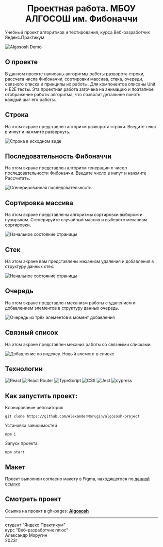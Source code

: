 <h1 align="center">Проектная работа. МБОУ АЛГОСОШ им. Фибоначчи</h1>

Учебный проект алгоритмов и тестирования, курса Веб-разработчик Яндекс.Практикум.

![Algososh Demo](/algososh-readme-min.png)

## О проекте ##

В данном проекте написаны алгоритмы работы разворота строки, рассчета числа Фибоначчи, сортировки массива, стека, очереди, связного списка и принципы их работы. Для компонентов описаны Unit и E2E тесты. Эта проектная работа заточена на анимацию и поэтапное отображение работы алгоритма, что позволит детальнее понять каждый шаг его работы.

## Строка

На этом экране представлен алгоритм разворота строки. Введите текст в инпут и нажмите развернуть.

![Строка в исходном виде](README_static/Untitled%202.png)

## Последовательность Фибоначчи

На этом экране представлен алгоритм генерации n чисел последовательности Фибоначчи. Введите число в инпут и нажмите Рассчитать.

![Сгенерированная последовательность](README_static/Untitled%204.png)

## Сортировка массива

На этом экране представлены алгоритмы сортировки выбором и пузырьком. Сгенерируйте случайный массив и выберете механизм сортировки.

![Начальное состояние страницы](README_static/Untitled%205.png)

## Стек

На этом экране вам представлены механизм удаления и добавления в структуру данных стек.

![Начальное состояние страницы](README_static/Untitled%206.png)

## Очередь

На этом экране представлен механизм работы с удалением и добавлением элементов в структуру данных очередь.

![Очередь из трёх элементов в момент добавления](README_static/Untitled%209.png)

## Связный список

На этом экране представлен механиз работы со связными списками.

![Добавление по индексу. Новый элемент в списке](README_static/Untitled%2015.png)

## Технологии ##

![React](https://img.shields.io/badge/react-%2320232a.svg?style=for-the-badge&logo=react&logoColor=%2361DAFB) ![React Router](https://img.shields.io/badge/React_Router-CA4245?style=for-the-badge&logo=react-router&logoColor=white) ![TypeScript](https://img.shields.io/badge/typescript-%23007ACC.svg?style=for-the-badge&logo=typescript&logoColor=white) ![CSS](https://img.shields.io/badge/css-%231572B6.svg?style=for-the-badge&logo=css3&logoColor=white) ![Jest](https://img.shields.io/badge/-jest-%23C21325?style=for-the-badge&logo=jest&logoColor=white) ![cypress](https://img.shields.io/badge/-cypress-%23E5E5E5?style=for-the-badge&logo=cypress&logoColor=058a5e)

## Как запустить проект: ##
Клонирование репозитория
```
git clone https://github.com/AlexanderMorugin/algososh-project
```
Установка зависимостей
```
npm i
```
Запуск проекта
```
npm start
```

## Макет ##

Проект выполнен согласно макету в Figma, находящегося по [данной ссылке](https://www.figma.com/file/RIkypcTQN5d37g7RRTFid0/Algososh_external_link?node-id=0%3A1)

## Смотреть проект ##

Ссылка на проект в gh-pages: **[Algososh](https://alexandermorugin.github.io/algososh-project/)**

--------
студент "Яндекс Практикум"\
курс "Веб-разработчик плюс"\
Александр Моругин\
2023г
